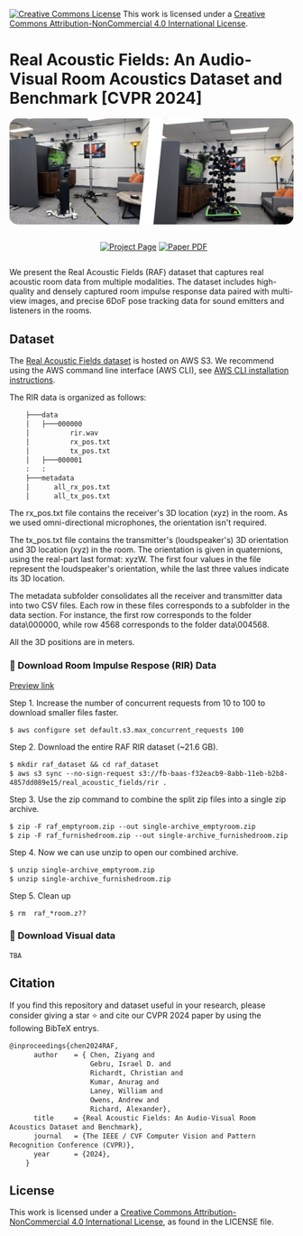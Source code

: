 <a rel="license" href="http://creativecommons.org/licenses/by-nc/4.0/"><img alt="Creative Commons License" style="border-width:0" src="https://i.creativecommons.org/l/by-nc/4.0/80x15.png" /></a> This work is licensed under a <a rel="license" href="http://creativecommons.org/licenses/by-nc/4.0/">Creative Commons Attribution-NonCommercial 4.0 International License</a>.

# Real Acoustic Fields: An Audio-Visual Room Acoustics Dataset and Benchmark [CVPR 2024]
<div align = "center"><img src="media/RAF.jpg" style="border-radius: 15px;" /></div>
<p align="center" style="margin: 2em auto;">
    <a href='https://facebookresearch.github.io/real-acoustic-fields/' style='padding-left: 0.5rem;'><img src='https://img.shields.io/badge/Real--Acoustic--Fields-Project_page-orange?style=flat&logo=github&logoColor=orange' alt='Project Page'></a>
    <a href=''><img src='https://img.shields.io/badge/arXiv-Paper_PDF-red?style=flat&logo=arXiv&logoColor=green' alt='Paper PDF'></a>
  </p>
<!-- <p align="left" style="font-size:20px; font-weight:600;">CVPR 2024</p> -->

We present the Real Acoustic Fields (RAF) dataset that captures real acoustic room data from multiple modalities. The dataset includes high-quality and densely captured room impulse response data paired with multi-view images, and precise 6DoF pose tracking data for sound emitters and listeners in the rooms.



## Dataset
The [Real Acoustic Fields dataset]() is hosted on AWS S3.
We recommend using the AWS command line interface (AWS CLI), see [AWS CLI installation instructions](https://docs.aws.amazon.com/cli/latest/userguide/getting-started-install.html).

The RIR data is organized as follows:
```
    ├───data
    │   ├───000000
    │          rir.wav
    │          rx_pos.txt
    │          tx_pos.txt
    │   ├───000001
    :   :
    ├───metadata
    │      all_rx_pos.txt
    │      all_tx_pos.txt
```
The rx_pos.txt file contains the receiver's 3D location (xyz) in the room. As we used omni-directional microphones, the orientation isn't required.

The tx_pos.txt file contains the transmitter's (loudspeaker's) 3D orientation and 3D location (xyz) in the room. The orientation is given in quaternions, using the real-part last format: xyzW. The first four values in the file represent the loudspeaker's orientation, while the last three values indicate its 3D location.

The metadata subfolder consolidates all the receiver and transmitter data into two CSV files. Each row in these files corresponds to a subfolder in the data section. For instance, the first row corresponds to the folder data\000000, while row 4568 corresponds to the folder data\004568.

All the 3D positions are in meters. 

### 🔽 Download Room Impulse Respose (RIR) Data
<a href="https://fb-baas-f32eacb9-8abb-11eb-b2b8-4857dd089e15.s3.amazonaws.com/real_acoustic_fields/rir/archived/index.html"> Preview link </a>

Step 1. Increase the number of concurrent requests from 10 to 100 to download smaller files faster.
```
$ aws configure set default.s3.max_concurrent_requests 100
```
Step 2. Download the entire RAF RIR dataset (~21.6 GB).
```
$ mkdir raf_dataset && cd raf_dataset
$ aws s3 sync --no-sign-request s3://fb-baas-f32eacb9-8abb-11eb-b2b8-4857dd089e15/real_acoustic_fields/rir .
```
Step 3. Use the zip command to combine the split zip files into a single zip archive.
```
$ zip -F raf_emptyroom.zip --out single-archive_emptyroom.zip
$ zip -F raf_furnishedroom.zip --out single-archive_furnishedroom.zip
```
Step 4. Now we can use unzip to open our combined archive.
```
$ unzip single-archive_emptyroom.zip
$ unzip single-archive_furnishedroom.zip
```
Step 5. Clean up
```
$ rm  raf_*room.z??
```
### 🔽 Download Visual data
```
TBA
```

## Citation
If you find this repository and dataset useful in your research, please consider giving a star ⭐ and cite our CVPR 2024 paper by using the following BibTeX entrys.
```
@inproceedings{chen2024RAF,
      author    = { Chen, Ziyang and
                    Gebru, Israel D. and
                    Richardt, Christian and
                    Kumar, Anurag and
                    Laney, William and
                    Owens, Andrew and
                    Richard, Alexander},
      title     = {Real Acoustic Fields: An Audio-Visual Room Acoustics Dataset and Benchmark},
      journal   = {The IEEE / CVF Computer Vision and Pattern Recognition Conference (CVPR)},
      year      = {2024},
    }
```

## License
This work is licensed under a <a rel="license" href="http://creativecommons.org/licenses/by-nc/4.0/">Creative Commons Attribution-NonCommercial 4.0 International License</a>, as found in the LICENSE file.
